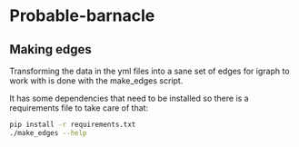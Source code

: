 # Probable-barnacle

## Making edges

Transforming the data in the yml files into a sane set of edges for
igraph to work with is done with the make_edges script.

It has some dependencies that need to be installed so there is a
requirements file to take care of that:

```bash
pip install -r requirements.txt
./make_edges --help
```
